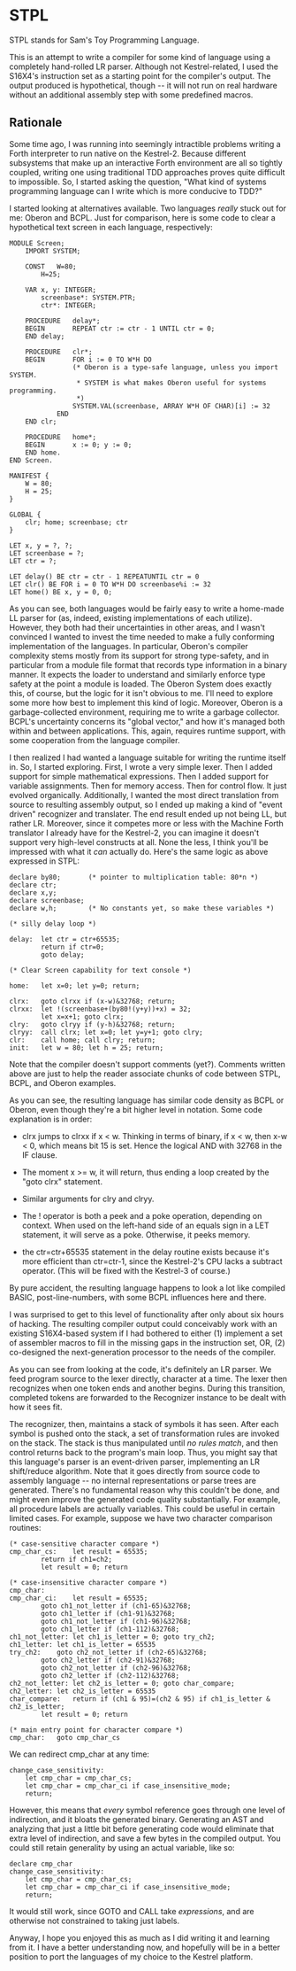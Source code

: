 STPL
====

STPL stands for Sam's Toy Programming Language.

This is an attempt to write a compiler for some kind of language using a
completely hand-rolled LR parser.  Although not Kestrel-related, I used the
S16X4's instruction set as a starting point for the compiler's output.  The
output produced is hypothetical, though -- it will not run on real hardware
without an additional assembly step with some predefined macros.

Rationale
---------

Some time ago, I was running into seemingly intractible problems writing a
Forth interpreter to run native on the Kestrel-2.  Because different subsystems
that make up an interactive Forth environment are all so tightly coupled,
writing one using traditional TDD approaches proves quite difficult to
impossible.  So, I started asking the question, "What kind of systems
programming language can I write which is more conducive to TDD?"

I started looking at alternatives available.  Two languages _really_ stuck out
for me: Oberon and BCPL.  Just for comparison, here is some code to clear a
hypothetical text screen in each language, respectively:

```oberon
MODULE Screen;
	IMPORT SYSTEM;

	CONST	W=80;
		H=25;

	VAR	x, y: INTEGER;
		screenbase*: SYSTEM.PTR;
		ctr*: INTEGER;

	PROCEDURE	delay*;
	BEGIN		REPEAT ctr := ctr - 1 UNTIL ctr = 0;
	END delay;

	PROCEDURE	clr*;
	BEGIN		FOR i := 0 TO W*H DO
				(* Oberon is a type-safe language, unless you import SYSTEM.
				 * SYSTEM is what makes Oberon useful for systems programming.
				 *)
				SYSTEM.VAL(screenbase, ARRAY W*H OF CHAR)[i] := 32
			END
	END clr;

	PROCEDURE	home*;
	BEGIN		x := 0; y := 0;
	END home.
END Screen.
```

```bcpl
MANIFEST {
	W = 80;
	H = 25;
}

GLOBAL {
	clr; home; screenbase; ctr
}

LET x, y = ?, ?;
LET screenbase = ?;
LET ctr = ?;

LET delay() BE ctr = ctr - 1 REPEATUNTIL ctr = 0
LET clr() BE FOR i = 0 TO W*H DO screenbase%i := 32
LET home() BE x, y = 0, 0;
```

As you can see, both languages would be fairly easy to write a home-made LL
parser for (as, indeed, existing implementations of each utilize).  However,
they both had their uncertainties in other areas, and I wasn't convinced I
wanted to invest the time needed to make a fully conforming implementation of
the languages.  In particular, Oberon's compiler complexity stems mostly from
its support for strong type-safety, and in particular from a module file format
that records type information in a binary manner.  It expects the loader to
understand and similarly enforce type safety at the point a module is loaded.
The Oberon System does exactly this, of course, but the logic for it isn't
obvious to me.  I'll need to explore some more how best to implement this kind
of logic.  Moreover, Oberon is a garbage-collected environment, requiring me to
write a garbage collector.  BCPL's uncertainty concerns its "global vector,"
and how it's managed both within and between applications.  This, again,
requires runtime support, with some cooperation from the language compiler.

I then realized I had wanted a language suitable for writing the runtime itself
in.  So, I started exploring.  First, I wrote a very simple lexer.  Then I
added support for simple mathematical expressions.  Then I added support for
variable assignments.  Then for memory access.  Then for control flow.  It just
evolved organically.  Additionally, I wanted the most direct translation from
source to resulting assembly output, so I ended up making a kind of "event
driven" recognizer and translater.  The end result ended up not being LL, but
rather LR.  Moreover, since it competes more or less with the Machine Forth
translator I already have for the Kestrel-2, you can imagine it doesn't support
very high-level constructs at all.  None the less, I think you'll be impressed
with what it _can_ actually do.  Here's the same logic as above expressed in
STPL:

```
declare by80;		(* pointer to multiplication table: 80*n *)
declare ctr;
declare x,y;
declare screenbase;
declare w,h;		(* No constants yet, so make these variables *)

(* silly delay loop *)

delay:  let ctr = ctr+65535;
        return if ctr=0;
        goto delay;

(* Clear Screen capability for text console *)

home:   let x=0; let y=0; return;

clrx:   goto clrxx if (x-w)&32768; return;
clrxx:  let !(screenbase+(by80!(y+y))+x) = 32;
        let x=x+1; goto clrx;
clry:   goto clryy if (y-h)&32768; return;
clryy:  call clrx; let x=0; let y=y+1; goto clry;
clr:    call home; call clry; return;
init:	let w = 80; let h = 25; return;
```

Note that the compiler doesn't support comments (yet?).  Comments written above
are just to help the reader associate chunks of code between STPL, BCPL, and
Oberon examples.

As you can see, the resulting language has similar code density as BCPL or
Oberon, even though they're a bit higher level in notation.  Some code
explanation is in order:

* clrx jumps to clrxx if x < w.  Thinking in terms of binary, if x < w, then x-w < 0, which means bit 15 is set.  Hence the logical AND with 32768 in the IF clause.

* The moment x >= w, it will return, thus ending a loop created by the "goto clrx" statement.

* Similar arguments for clry and clryy.

* The ! operator is both a peek and a poke operation, depending on context.  When used on the left-hand side of an equals sign in a LET statement, it will serve as a poke.  Otherwise, it peeks memory.

* the ctr=ctr+65535 statement in the delay routine exists because it's more efficient than ctr=ctr-1, since the Kestrel-2's CPU lacks a subtract operator.  (This will be fixed with the Kestrel-3 of course.)

By pure accident, the resulting language happens to look a lot like compiled
BASIC, post-line-numbers, with some BCPL influences here and there.

I was surprised to get to this level of functionality after only about six
hours of hacking.  The resulting compiler output could conceivably work with an
existing S16X4-based system if I had bothered to either (1) implement a set of
assembler macros to fill in the missing gaps in the instruction set, OR, (2)
co-designed the next-generation processor to the needs of the compiler.

As you can see from looking at the code, it's definitely an LR parser.  We feed
program source to the lexer directly, character at a time.  The lexer then
recognizes when one token ends and another begins.  During this transition,
completed tokens are forwarded to the Recognizer instance to be dealt with how
it sees fit.

The recognizer, then, maintains a stack of symbols it has seen.  After each
symbol is pushed onto the stack, a set of transformation rules are invoked on
the stack.  The stack is thus manipulated until _no rules match_, and then
control returns back to the program's main loop.  Thus, you might say that this
language's parser is an event-driven parser, implementing an LR shift/reduce
algorithm.  Note that it goes directly from source code to assembly language --
no internal representations or parse trees are generated.  There's no
fundamental reason why this couldn't be done, and might even improve the
generated code quality substantially.  For example, all procedure labels are
actually variables.  This could be useful in certain limited cases.  For
example, suppose we have two character comparison routines:

```
(* case-sensitive character compare *)
cmp_char_cs:	let result = 65535;
		return if ch1=ch2;
		let result = 0; return

(* case-insensitive character compare *)
cmp_char:
cmp_char_ci:	let result = 65535;
		goto ch1_not_letter if (ch1-65)&32768;
		goto ch1_letter if (ch1-91)&32768;
		goto ch1_not_letter if (ch1-96)&32768;
		goto ch1_letter if (ch1-112)&32768;
ch1_not_letter:	let ch1_is_letter = 0; goto try_ch2;
ch1_letter:	let ch1_is_letter = 65535
try_ch2:	goto ch2_not_letter if (ch2-65)&32768;
		goto ch2_letter if (ch2-91)&32768;
		goto ch2_not_letter if (ch2-96)&32768;
		goto ch2_letter if (ch2-112)&32768;
ch2_not_letter:	let ch2_is_letter = 0; goto char_compare;
ch2_letter:	let ch2_is_letter = 65535
char_compare:	return if (ch1 & 95)=(ch2 & 95) if ch1_is_letter & ch2_is_letter;
		let result = 0; return

(* main entry point for character compare *)
cmp_char:	goto cmp_char_cs
```

We can redirect cmp_char at any time:

```
change_case_sensitivity:
	let cmp_char = cmp_char_cs;
	let cmp_char = cmp_char_ci if case_insensitive_mode;
	return;
```

However, this means that _every_ symbol reference goes through one level of
indirection, and it bloats the generated binary.  Generating an AST and
analyzing that just a little bit before generating code would eliminate that
extra level of indirection, and save a few bytes in the compiled output.  You
could still retain generality by using an actual variable, like so:

```
declare cmp_char
change_case_sensitivity:
	let cmp_char = cmp_char_cs;
	let cmp_char = cmp_char_ci if case_insensitive_mode;
	return;
```

It would still work, since GOTO and CALL take _expressions_, and are otherwise
not constrained to taking just labels.

Anyway, I hope you enjoyed this as much as I did writing it and learning from
it.  I have a better understanding now, and hopefully will be in a better
position to port the languages of my choice to the Kestrel platform.


